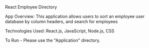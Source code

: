 React Employee Directory 

App Overview:
This application allows users to sort an employee user database by column headers, and search for employees

Technologies Used:
React.js, JavaScript, Node.js, CSS

To Run - Please use the "Application" directory.



